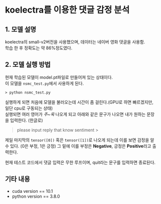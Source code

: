 # koelectra를 이용한 댓글 감정 분석

## 1. 모델 설명

koelectra의 small-v2버전을 사용했으며, 데이터는 네이버 영화 댓글을 사용함.  
학습 한 후 정확도는 약 86%정도였다.

## 2. 모델 실행 방법

현재 학습된 모델이 model.pt파일로 만들어져 있는 상태이다.  
이 모델을 `nsmc_test.py`에서 사용하게 된다.

~~~shell
> python nsmc_test.py
~~~

실행하게 되면 처음에 모델을 불러오는데 시간이 좀 걸린다.(GPU로 하면 빠르겠지만, 일단 cpu로 구동되는 상태)  
실행되면 여러 영어가 _주~욱_ 나오게 되고 아래와 같은 문구가 나오면 내가 원하는 문장을 입력한다. (한글로)

> please input reply that know sentiment >


제일 마지막의 `tensor([0])` 혹은 `tensor([1])`로 나오게 되는데 이를 보면 감정을 알 수 있다.
(0은 부정, 1은 긍정)
그 밑에 이를 부정은 **Negative**, 긍정은 **Positive**라고 출력한다.

현재 테스트 코드에서 댓글 입력은 무한 루프이며, quit라는 문구를 입력하면 종료된다.

## 기타 내용

- cuda version == 10.1
- python version == 3.8.0
